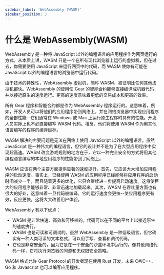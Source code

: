 ```yaml
---
sidebar_label: 'WebAssembly (WASM)'
sidebar_position: 3
---
```


# 什么是 WebAssembly(WASM)

WebAssembly 是一种将 JavaScript 以外的编程语言的应用程序作为网页运行的方式。从本质上讲，WASM 只是一个在所有现代浏览器上运行的虚拟机，但在过去，你需要使用 JavaScript 来运行网页中的代码，而 WASM 使你有可能在 JavaScript 以外的编程语言的浏览器中运行代码。

由于技术的特殊性，WebAssembly 虚拟机，简称 WASM，被证明比任何其他虚拟机都快。WebAssembly 的使用使 Gear 的智能合约能够直接编译成机器代码，并以接近原生的速度运行。更高的速度意味着更低的交易成本和更高的效率。

所有 Gear 程序和智能合约都是作为 WebAssembly 程序运行的。这意味着，例如，开发人员可以将他们的应用程序带到网络上，并在网络浏览器中实现应用程序的全部性能--它们通常在 Windows 或 Mac 上运行原生程序时具有的性能。开发人员实际上也不必直接编写 WASM 代码。相反，他们将使用 WASM 作为用其他语言编写的程序的编译目标。

WASM 解决的主要问题是无法在网络上使用 JavaScript 以外的编程语言。虽然 JavaScript 是一种伟大的编程语言，但它的设计并不是为了在大型应用程序中实现超高速。WASM 改变游戏规则的地方在于，它以一种完全安全的方式将用其他编程语言编写的本地应用程序的性能带到了网络上。

WASM 应该在两个主要方面提供显著的速度提升。首先，它应该大大增加应用程序的启动速度。事实上，已经使用 WASM 的应用程序已经能够将应用程序的启动时间减少一半，而且随着更多的优化，它只会继续进一步提高启动速度。这将使巨大的应用程序能够非常、非常迅速地加载起来。其次，WASM 在吞吐量方面也有很大的好处，这意味着一旦代码被编译，它的运行速度会更快--使应用程序更有效，反应更快，这将大大改善用户体验。

WebAssembly 有以下优点：

- WASM 是非常快速、高效和可移植的。代码可以在不同的平台上以接近原生的速度执行。
- WASM 也是可读和可调试的。虽然 WebAssembly 是一种低级语言，但它确实有一种人类可读的文本格式，可以用手写、查看和调试代码。
- 它也是非常安全的，因为它是在一个安全的沙盒环境中运行的，像其他网络代码一样，它将执行浏览器的同源和无权限安全策略。

WASM 格式允许 Gear Protocol 的开发者现在使用 Rust 开发，未来 C#/C++、Go 和 Javascript 也可以编写应用程序。
